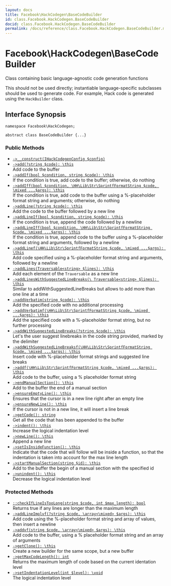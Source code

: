 ```yaml
---
layout: docs
title: Facebook\HackCodegen\BaseCodeBuilder
id: class.Facebook.HackCodegen.BaseCodeBuilder
docid: class.Facebook.HackCodegen.BaseCodeBuilder
permalink: /docs/reference/class.Facebook.HackCodegen.BaseCodeBuilder.md
---
```

# Facebook\\HackCodegen\\BaseCodeBuilder




Class containing basic language-agnostic code generation functions




This should not be used directly; instantiable language-specific subclasses
should be used to generate code. For example, Hack code is generated using
the ` HackBuilder ` class.




## Interface Synopsis




``` Hack
namespace Facebook\HackCodegen;

abstract class BaseCodeBuilder {...}
```




### Public Methods




+ [` ->__construct(IHackCodegenConfig $config) `](<class.Facebook.HackCodegen.BaseCodeBuilder.__construct.md>)
+ [` ->add(?string $code): \this `](<class.Facebook.HackCodegen.BaseCodeBuilder.add.md>)\
  Add code to the buffer
+ [` ->addIf(bool $condition, string $code): \this `](<class.Facebook.HackCodegen.BaseCodeBuilder.addIf.md>)\
  If the condition is true, add code to the buffer; otherwise, do nothing
+ [` ->addIff(bool $condition, \HH\Lib\Str\SprintfFormatString $code, \mixed ...$args): \this `](<class.Facebook.HackCodegen.BaseCodeBuilder.addIff.md>)\
  If the condition is true, add code to the buffer using a %-placeholder
  format string and arguments; otherwise, do nothing
+ [` ->addLine(?string $code): \this `](<class.Facebook.HackCodegen.BaseCodeBuilder.addLine.md>)\
  Add the code to the buffer followed by a new line
+ [` ->addLineIf(bool $condition, string $code): \this `](<class.Facebook.HackCodegen.BaseCodeBuilder.addLineIf.md>)\
  If the condition is true, append the code followed by a newline
+ [` ->addLineIff(bool $condition, \HH\Lib\Str\SprintfFormatString $code, \mixed ...$args): \this `](<class.Facebook.HackCodegen.BaseCodeBuilder.addLineIff.md>)\
  If the condition is true, append code to the buffer using a %-placeholder
  format string and arguments, followed by a newline
+ [` ->addLinef(\HH\Lib\Str\SprintfFormatString $code, \mixed ...$args): \this `](<class.Facebook.HackCodegen.BaseCodeBuilder.addLinef.md>)\
  Add code specified using a %-placeholder format string and arguments,
  followed by a newline
+ [` ->addLines(Traversable<string> $lines): \this `](<class.Facebook.HackCodegen.BaseCodeBuilder.addLines.md>)\
  Add each element of the `` Traversable `` as a new line
+ [` ->addLinesWithSuggestedLineBreaks(\ Traversable<string> $lines): \this `](<class.Facebook.HackCodegen.BaseCodeBuilder.addLinesWithSuggestedLineBreaks.md>)\
  Similar to addWithSuggestedLineBreaks but allows to add more than one
  line at a time
+ [` ->addVerbatim(string $code): \this `](<class.Facebook.HackCodegen.BaseCodeBuilder.addVerbatim.md>)\
  Add the specified code with no additional processing
+ [` ->addVerbatimf(\HH\Lib\Str\SprintfFormatString $code, \mixed ...$args): \this `](<class.Facebook.HackCodegen.BaseCodeBuilder.addVerbatimf.md>)\
  Add the specified code with a %-placeholder format string, but no further
  processing
+ [` ->addWithSuggestedLineBreaks(?string $code): \this `](<class.Facebook.HackCodegen.BaseCodeBuilder.addWithSuggestedLineBreaks.md>)\
  Let's the user suggest linebreaks in the code string provided, marked by
  the delimiter
+ [` ->addWithSuggestedLineBreaksf(\HH\Lib\Str\SprintfFormatString $code, \mixed ...$args): \this `](<class.Facebook.HackCodegen.BaseCodeBuilder.addWithSuggestedLineBreaksf.md>)\
  Insert code with %-placeholder format strings and suggested line breaks
+ [` ->addf(\HH\Lib\Str\SprintfFormatString $code, \mixed ...$args): \this `](<class.Facebook.HackCodegen.BaseCodeBuilder.addf.md>)\
  Add code to the buffer, using a % placeholder format string
+ [` ->endManualSection(): \this `](<class.Facebook.HackCodegen.BaseCodeBuilder.endManualSection.md>)\
  Add to the buffer the end of a manual section
+ [` ->ensureEmptyLine(): \this `](<class.Facebook.HackCodegen.BaseCodeBuilder.ensureEmptyLine.md>)\
  Ensures that the cursor is in a new line right after an empty line
+ [` ->ensureNewLine(): \this `](<class.Facebook.HackCodegen.BaseCodeBuilder.ensureNewLine.md>)\
  If the cursor is not in a new line, it will insert a line break
+ [` ->getCode(): string `](<class.Facebook.HackCodegen.BaseCodeBuilder.getCode.md>)\
  Get all the code that has been appended to the buffer
+ [` ->indent(): \this `](<class.Facebook.HackCodegen.BaseCodeBuilder.indent.md>)\
  Increase the logical indentation level
+ [` ->newLine(): \this `](<class.Facebook.HackCodegen.BaseCodeBuilder.newLine.md>)\
  Append a new line
+ [` ->setIsInsideFunction(): \this `](<class.Facebook.HackCodegen.BaseCodeBuilder.setIsInsideFunction.md>)\
  Indicate that the code that will follow will be inside a function, so that
  the indentation is taken into account for the max line length
+ [` ->startManualSection(string $id): \this `](<class.Facebook.HackCodegen.BaseCodeBuilder.startManualSection.md>)\
  Add to the buffer the begin of a manual section with the specified id
+ [` ->unindent(): \this `](<class.Facebook.HackCodegen.BaseCodeBuilder.unindent.md>)\
  Decrease the logical indentation level







### Protected Methods




* [` ::checkIfLineIsTooLong(string $code, int $max_length): bool `](<class.Facebook.HackCodegen.BaseCodeBuilder.checkIfLineIsTooLong.md>)\
  Returns true if any lines are longer than the maximum length
* [` ->addLineImplvf(?string $code, \array<\mixed> $args): \this `](<class.Facebook.HackCodegen.BaseCodeBuilder.addLineImplvf.md>)\
  Add code using the %-placeholder format string and array of values, then
  insert a newline
* [` ->addvf(string $code, \array<\mixed> $args): \this `](<class.Facebook.HackCodegen.BaseCodeBuilder.addvf.md>)\
  Add code to the buffer, using a % placeholder format string and
  an array of arguments
* [` ->getClone(): \this `](<class.Facebook.HackCodegen.BaseCodeBuilder.getClone.md>)\
  Create a new builder for the same scope, but a new buffer
* [` ->getMaxCodeLength(): int `](<class.Facebook.HackCodegen.BaseCodeBuilder.getMaxCodeLength.md>)\
  Returns the maximum length of code based on the current identation level
* [` ->setIndentationLevel(int $level): \void `](<class.Facebook.HackCodegen.BaseCodeBuilder.setIndentationLevel.md>)\
  The logical indentation level